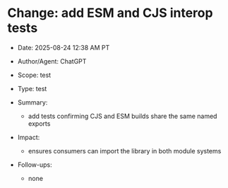 # Change: add ESM and CJS interop tests

- Date: 2025-08-24 12:38 AM PT
- Author/Agent: ChatGPT
- Scope: test
- Type: test
- Summary:
  - add tests confirming CJS and ESM builds share the same named exports

- Impact:
  - ensures consumers can import the library in both module systems

- Follow-ups:
  - none
